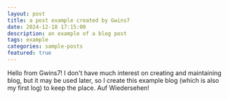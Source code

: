 ```yaml
---
layout: post
title: a post example created by Gwins7
date: 2024-12-18 17:15:00
description: an example of a blog post 
tags: example
categories: sample-posts
featured: true
---
```


Hello from Gwins7! I don't have much interest on creating and maintaining blog, but it may be used later, so I create this example blog (which is also my first log) to keep the place. Auf Wiedersehen!